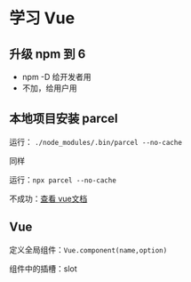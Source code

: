 # 学习 Vue

## 升级 npm 到 6

- npm -D 给开发者用
- 不加，给用户用

## 本地项目安装 parcel

运行： `./node_modules/.bin/parcel --no-cache`

同样

运行：`npx parcel --no-cache`

不成功：[查看 vue文档](https://cn.vuejs.org/v2/guide/installation.html#%E8%BF%90%E8%A1%8C%E6%97%B6-%E7%BC%96%E8%AF%91%E5%99%A8-vs-%E5%8F%AA%E5%8C%85%E5%90%AB%E8%BF%90%E8%A1%8C%E6%97%B6)

## Vue

定义全局组件：`Vue.component(name,option)`

组件中的插槽：slot